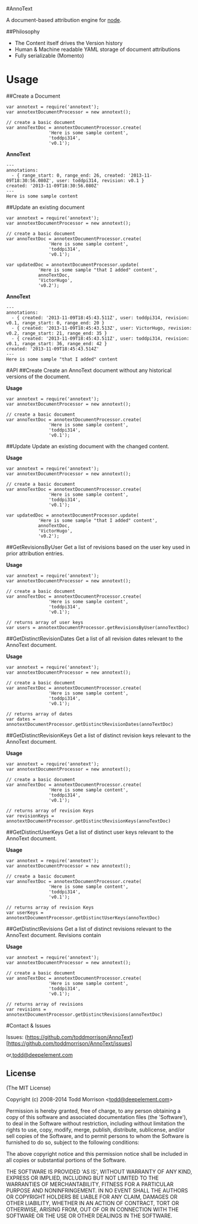 #AnnoText

  A document-based attribution engine for [node](http://nodejs.org).


##Philosophy

* The Content itself drives the Version history
* Human & Machine readable YAML storage of document attributions
* Fully serializable (Momento)


# Usage

##Create a Document

	var annotext = require('annotext');
	var annotextDocumentProcessor = new annotext();
	
	// create a basic document
	var annoTextDoc = annotextDocumentProcessor.create(
					'Here is some sample content',
					'toddpi314', 
					'v0.1');			

**AnnoText**

	---
	annotations:
	  - { range_start: 0, range_end: 26, created: '2013-11-09T18:30:56.080Z', user: toddpi314, revision: v0.1 }
	created: '2013-11-09T18:30:56.080Z'
	---
	Here is some sample content

##Update an existing document

	var annotext = require('annotext');
	var annotextDocumentProcessor = new annotext();
	
	// create a basic document
	var annoTextDoc = annotextDocumentProcessor.create(
					'Here is some sample content',
					'toddpi314', 
					'v0.1');
					
	var updatedDoc = annotextDocumentProcessor.update(
				'Here is some sample "that I added" content',
				annoTextDoc,
				'VictorHugo',
				'v0.2');
		

**AnnoText**

	---
	annotations:
	  - { created: '2013-11-09T18:45:43.511Z', user: toddpi314, revision: v0.1, range_start: 0, range_end: 20 }
	  - { created: '2013-11-09T18:45:43.513Z', user: VictorHugo, revision: v0.2, range_start: 21, range_end: 35 }
	  - { created: '2013-11-09T18:45:43.511Z', user: toddpi314, revision: v0.1, range_start: 36, range_end: 42 }
	created: '2013-11-09T18:45:43.514Z'
	---
	Here is some sample "that I added" content

#API
##Create
Create an AnnoText document without any historical versions of the document.

**Usage**

	var annotext = require('annotext');
	var annotextDocumentProcessor = new annotext();
	
	// create a basic document
	var annoTextDoc = annotextDocumentProcessor.create(
					'Here is some sample content',
					'toddpi314', 
					'v0.1');		

##Update
Update an existing document with the changed content. 

**Usage**

	var annotext = require('annotext');
	var annotextDocumentProcessor = new annotext();
	
	// create a basic document
	var annoTextDoc = annotextDocumentProcessor.create(
					'Here is some sample content',
					'toddpi314', 
					'v0.1');
					
	var updatedDoc = annotextDocumentProcessor.update(
				'Here is some sample "that I added" content',
				annoTextDoc,
				'VictorHugo',
				'v0.2');


##GetRevisionsByUser
Get a list of revisions based on the user key used in prior attribution entries.

**Usage**

	var annotext = require('annotext');
	var annotextDocumentProcessor = new annotext();
	
	// create a basic document
	var annoTextDoc = annotextDocumentProcessor.create(
					'Here is some sample content',
					'toddpi314', 
					'v0.1');
					
	// returns array of user keys
	var users = annotextDocumentProcessor.getRevisionsByUser(annoTextDoc)


##GetDistinctRevisionDates
Get a list of all revision dates relevant to the AnnoText document.

**Usage**

	var annotext = require('annotext');
	var annotextDocumentProcessor = new annotext();
	
	// create a basic document
	var annoTextDoc = annotextDocumentProcessor.create(
					'Here is some sample content',
					'toddpi314', 
					'v0.1');
					
	// returns array of dates
	var dates = annotextDocumentProcessor.getDistinctRevisionDates(annoTextDoc)

##GetDistinctRevisionKeys
Get a list of distinct revision keys relevant to the AnnoText document.

**Usage**

	var annotext = require('annotext');
	var annotextDocumentProcessor = new annotext();
	
	// create a basic document
	var annoTextDoc = annotextDocumentProcessor.create(
					'Here is some sample content',
					'toddpi314', 
					'v0.1');
					
	// returns array of revision Keys
	var revisionKeys = annotextDocumentProcessor.getDistinctRevisionKeys(annoTextDoc)

##GetDistinctUserKeys
Get a list of distinct user keys relevant to the AnnoText document.

**Usage**

	var annotext = require('annotext');
	var annotextDocumentProcessor = new annotext();
	
	// create a basic document
	var annoTextDoc = annotextDocumentProcessor.create(
					'Here is some sample content',
					'toddpi314', 
					'v0.1');
					
	// returns array of revision Keys
	var userKeys = annotextDocumentProcessor.getDistinctUserKeys(annoTextDoc)

##GetDistinctRevisions
Get a list of distinct revisions relevant to the AnnoText document.
Revisions contain 

**Usage**

	var annotext = require('annotext');
	var annotextDocumentProcessor = new annotext();
	
	// create a basic document
	var annoTextDoc = annotextDocumentProcessor.create(
					'Here is some sample content',
					'toddpi314', 
					'v0.1');
					
	// returns array of revisions
	var revisions = annotextDocumentProcessor.getDistinctRevisions(annoTextDoc)

#Contact & Issues

Issues: (https://github.com/toddmorrison/AnnoText)[https://github.com/toddmorrison/AnnoText/issues]

or,<todd@deepelement.com>

## License

(The MIT License)

Copyright (c) 2008-2014 Todd Morrison &lt;todd@deepelement.com&gt;

Permission is hereby granted, free of charge, to any person obtaining
a copy of this software and associated documentation files (the
'Software'), to deal in the Software without restriction, including
without limitation the rights to use, copy, modify, merge, publish,
distribute, sublicense, and/or sell copies of the Software, and to
permit persons to whom the Software is furnished to do so, subject to
the following conditions:

The above copyright notice and this permission notice shall be
included in all copies or substantial portions of the Software.

THE SOFTWARE IS PROVIDED 'AS IS', WITHOUT WARRANTY OF ANY KIND,
EXPRESS OR IMPLIED, INCLUDING BUT NOT LIMITED TO THE WARRANTIES OF
MERCHANTABILITY, FITNESS FOR A PARTICULAR PURPOSE AND NONINFRINGEMENT.
IN NO EVENT SHALL THE AUTHORS OR COPYRIGHT HOLDERS BE LIABLE FOR ANY
CLAIM, DAMAGES OR OTHER LIABILITY, WHETHER IN AN ACTION OF CONTRACT,
TORT OR OTHERWISE, ARISING FROM, OUT OF OR IN CONNECTION WITH THE
SOFTWARE OR THE USE OR OTHER DEALINGS IN THE SOFTWARE.

